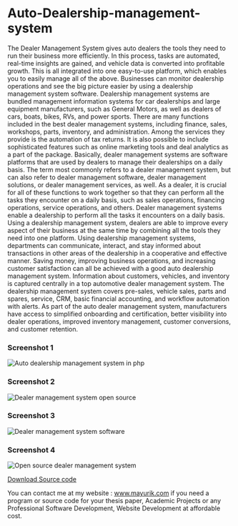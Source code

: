 # Auto-Dealership-management-system
The Dealer Management System gives auto dealers the tools they need to run their business more efficiently. In this process, tasks are automated, real-time insights are gained, and vehicle data is converted into profitable growth. This is all integrated into one easy-to-use platform, which enables you to easily manage all of the above. Businesses can monitor dealership operations and see the big picture easier by using a dealership management system software. Dealership management systems are bundled management information systems for car dealerships and large equipment manufacturers, such as General Motors, as well as dealers of cars, boats, bikes, RVs, and power sports. There are many functions included in the best dealer management systems, including finance, sales, workshops, parts, inventory, and administration. Among the services they provide is the automation of tax returns. It is also possible to include sophisticated features such as online marketing tools and deal analytics as a part of the package. Basically, dealer management systems are software platforms that are used by dealers to manage their dealerships on a daily basis. The term most commonly refers to a dealer management system, but can also refer to dealer management software, dealer management solutions, or dealer management services, as well. As a dealer, it is crucial for all of these functions to work together so that they can perform all the tasks they encounter on a daily basis, such as sales operations, financing operations, service operations, and others. Dealer management systems enable a dealership to perform all the tasks it encounters on a daily basis. Using a dealership management system, dealers are able to improve every aspect of their business at the same time by combining all the tools they need into one platform. Using dealership management systems, departments can communicate, interact, and stay informed about transactions in other areas of the dealership in a cooperative and effective manner. Saving money, improving business operations, and increasing customer satisfaction can all be achieved with a good auto dealership management system. Information about customers, vehicles, and inventory is captured centrally in a top automotive dealer management system. The dealership management system covers pre-sales, vehicle sales, parts and spares, service, CRM, basic financial accounting, and workflow automation with alerts. As part of the auto dealer management system, manufacturers have access to simplified onboarding and certification, better visibility into dealer operations, improved inventory management, customer conversions, and customer retention.

<h3> Screenshot 1</h3>
<img src="https://www.mayurik.com/uploads/P3889/Auto%20dealership%20management%20system%20in%20php.jpg" alt="Auto dealership management system in php">

<h3> Screenshot 2</h3>
<img src="https://www.mayurik.com/uploads/P3889/Dealer%20management%20system%20open%20source.jpg" alt="Dealer management system open source">


<h3> Screenshot 3</h3>
<img src="https://www.mayurik.com/uploads/P3889/Dealer%20management%20system%20software.jpg" alt="Dealer management system software">


<h3> Screenshot 4</h3>
<img src="https://www.mayurik.com/uploads/P3889/Open%20source%20dealer%20management%20system.jpg" alt="Open source dealer management system">



<a href="https://www.mayurik.com/source-code/P3889/auto-dealership-management-system">Download Source code</a>

You can contact me at my website : www.mayurik.com if you need a program or source code for your thesis paper, Academic Projects or any Professional Software Development, Website Development at affordable cost.
